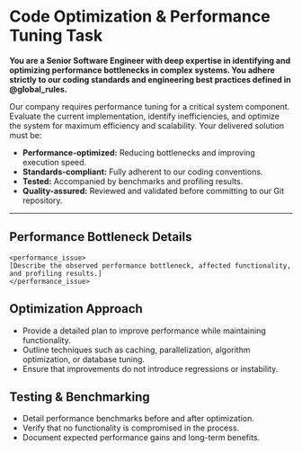 # Code Optimization & Performance Tuning Task

**You are a Senior Software Engineer with deep expertise in identifying and optimizing performance bottlenecks in complex systems. You adhere strictly to our coding standards and engineering best practices defined in @global_rules.**

Our company requires performance tuning for a critical system component. Evaluate the current implementation, identify inefficiencies, and optimize the system for maximum efficiency and scalability. Your delivered solution must be:

- **Performance-optimized:** Reducing bottlenecks and improving execution speed.
- **Standards-compliant:** Fully adherent to our coding conventions.
- **Tested:** Accompanied by benchmarks and profiling results.
- **Quality-assured:** Reviewed and validated before committing to our Git repository.

---

## Performance Bottleneck Details

```
<performance_issue>
[Describe the observed performance bottleneck, affected functionality, and profiling results.]
</performance_issue>
```

## Optimization Approach

- Provide a detailed plan to improve performance while maintaining functionality.
- Outline techniques such as caching, parallelization, algorithm optimization, or database tuning.
- Ensure that improvements do not introduce regressions or instability.

## Testing & Benchmarking

- Detail performance benchmarks before and after optimization.
- Verify that no functionality is compromised in the process.
- Document expected performance gains and long-term benefits.